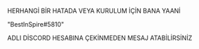 HERHANGİ BİR HATADA VEYA KURULUM İÇİN BANA YAANİ

"BestInSpire#5810"

ADLI DİSCORD HESABINA ÇEKİNMEDEN MESAJ ATABİLİRSİNİZ
